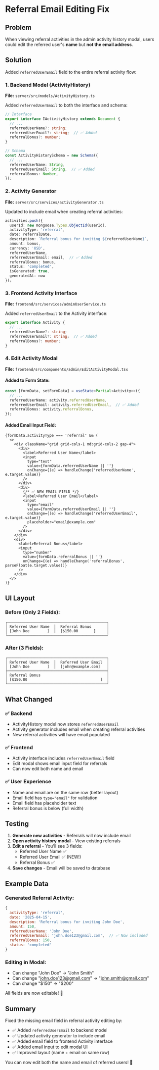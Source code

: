 # Referral Email Editing Fix

## Problem
When viewing referral activities in the admin activity history modal, users could edit the referred user's **name** but **not the email address**.

## Solution

Added `referredUserEmail` field to the entire referral activity flow:

### 1. Backend Model (ActivityHistory)

**File:** `server/src/models/ActivityHistory.ts`

Added `referredUserEmail` to both the interface and schema:

```typescript
// Interface
export interface IActivityHistory extends Document {
  // ...
  referredUserName?: string;
  referredUserEmail?: string;  // ✅ Added
  referralBonus?: number;
}

// Schema
const ActivityHistorySchema = new Schema({
  // ...
  referredUserName: String,
  referredUserEmail: String,  // ✅ Added
  referralBonus: Number,
});
```

### 2. Activity Generator

**File:** `server/src/services/activityGenerator.ts`

Updated to include email when creating referral activities:

```typescript
activities.push({
  userId: new mongoose.Types.ObjectId(userId),
  activityType: 'referral',
  date: referralDate,
  description: `Referral bonus for inviting ${referredUserName}`,
  amount: bonus,
  currency: 'USD',
  referredUserName,
  referredUserEmail: email,  // ✅ Added
  referralBonus: bonus,
  status: 'completed',
  isGenerated: true,
  generatedAt: now
});
```

### 3. Frontend Activity Interface

**File:** `frontend/src/services/adminUserService.ts`

Added `referredUserEmail` to the Activity interface:

```typescript
export interface Activity {
  // ...
  referredUserName?: string;
  referredUserEmail?: string;  // ✅ Added
  referralBonus?: number;
}
```

### 4. Edit Activity Modal

**File:** `frontend/src/components/admin/EditActivityModal.tsx`

#### Added to Form State:
```typescript
const [formData, setFormData] = useState<Partial<Activity>>({
  // ...
  referredUserName: activity.referredUserName,
  referredUserEmail: activity.referredUserEmail,  // ✅ Added
  referralBonus: activity.referralBonus,
});
```

#### Added Email Input Field:
```tsx
{formData.activityType === 'referral' && (
  <>
    <div className="grid grid-cols-1 md:grid-cols-2 gap-4">
      <div>
        <label>Referred User Name</label>
        <input
          type="text"
          value={formData.referredUserName || ''}
          onChange={(e) => handleChange('referredUserName', e.target.value)}
        />
      </div>
      <div>
        {/* ✅ NEW EMAIL FIELD */}
        <label>Referred User Email</label>
        <input
          type="email"
          value={formData.referredUserEmail || ''}
          onChange={(e) => handleChange('referredUserEmail', e.target.value)}
          placeholder="email@example.com"
        />
      </div>
    </div>
    <div>
      <label>Referral Bonus</label>
      <input
        type="number"
        value={formData.referralBonus || ''}
        onChange={(e) => handleChange('referralBonus', parseFloat(e.target.value))}
      />
    </div>
  </>
)}
```

## UI Layout

### Before (Only 2 Fields):
```
┌─────────────────────────────────────────────┐
│ Referred User Name  │  Referral Bonus       │
│ [John Doe        ]  │  [$150.00       ]     │
└─────────────────────────────────────────────┘
```

### After (3 Fields):
```
┌─────────────────────────────────────────────┐
│ Referred User Name  │  Referred User Email  │
│ [John Doe        ]  │  [john@example.com]   │
├─────────────────────────────────────────────┤
│ Referral Bonus                              │
│ [$150.00                                 ]  │
└─────────────────────────────────────────────┘
```

## What Changed

### ✅ Backend
- ActivityHistory model now stores `referredUserEmail`
- Activity generator includes email when creating referral activities
- New referral activities will have email populated

### ✅ Frontend
- Activity interface includes `referredUserEmail` field
- Edit modal shows email input field for referrals
- Can now edit both name and email

### ✅ User Experience
- Name and email are on the same row (better layout)
- Email field has `type="email"` for validation
- Email field has placeholder text
- Referral bonus is below (full width)

## Testing

1. **Generate new activities** - Referrals will now include email
2. **Open activity history modal** - View existing referrals
3. **Edit a referral** - You'll see 3 fields:
   - Referred User Name ✅
   - Referred User Email ✅ (NEW!)
   - Referral Bonus ✅
4. **Save changes** - Email will be saved to database

## Example Data

### Generated Referral Activity:
```javascript
{
  activityType: 'referral',
  date: '2025-04-15',
  description: 'Referral bonus for inviting John Doe',
  amount: 150,
  referredUserName: 'John Doe',
  referredUserEmail: 'john.doe123@gmail.com',  // ✅ Now included
  referralBonus: 150,
  status: 'completed'
}
```

### Editing in Modal:
- Can change "John Doe" → "John Smith"
- Can change "john.doe123@gmail.com" → "john.smith@gmail.com"
- Can change "$150" → "$200"

All fields are now editable! 🎉

## Summary

Fixed the missing email field in referral activity editing by:
- ✅ Added `referredUserEmail` to backend model
- ✅ Updated activity generator to include email
- ✅ Added email field to frontend Activity interface
- ✅ Added email input to edit modal UI
- ✅ Improved layout (name + email on same row)

You can now edit both the name and email of referred users! 🚀
